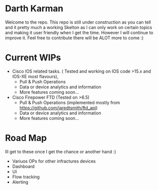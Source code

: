 # Darth Karman

Welcome to the repo.  This repo is still under construction as you can tell and it pretty much a working Skelton as I can only work on certain topics and making it user friendly when I get the time. However I will continue to improve it. Feel free to contribute there will be ALOT more to come :)


# Current WIPs

 - Cisco IOS related tasks. ( Tested and working on IOS code >15.x and IOS-XE most flavours), 
	 - Pull & Push Operations
	 - Data or device analytics and information
	 - More features coming soon...
 - Cisco Firepower FTD (Tested on >6.5)
	 -  Pull & Push Operations (implemented mostly from https://github.com/jaredtsmith/ftd_api)
	 - Data or device analytics and information
	 - More features coming soon... 

# Road Map
Ill get to these once I get the chance or another hand :)
 - Variuos OPs for other infractures devices
 - Dashboard
 - UI
 - Flow tracking
 - Alerting

